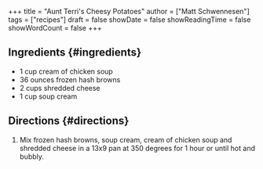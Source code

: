 +++
title = "Aunt Terri's Cheesy Potatoes"
author = ["Matt Schwennesen"]
tags = ["recipes"]
draft = false
showDate = false
showReadingTime = false
showWordCount = false
+++

## Ingredients {#ingredients}

-   1 cup cream of chicken soup
-   36 ounces frozen hash browns
-   2 cups shredded cheese
-   1 cup soup cream


## Directions {#directions}

1.  Mix frozen hash browns, soup cream, cream of chicken soup and shredded cheese
    in a 13x9 pan at 350 degrees for 1 hour or until hot and bubbly.
